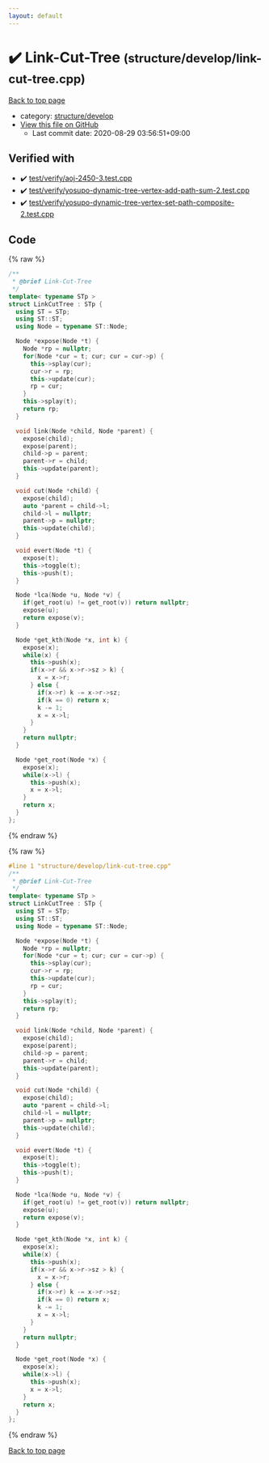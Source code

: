 ```yaml
---
layout: default
---
```


<!-- mathjax config similar to math.stackexchange -->
<script type="text/javascript" async
  src="https://cdnjs.cloudflare.com/ajax/libs/mathjax/2.7.5/MathJax.js?config=TeX-MML-AM_CHTML">
</script>
<script type="text/x-mathjax-config">
  MathJax.Hub.Config({
    TeX: { equationNumbers: { autoNumber: "AMS" }},
    tex2jax: {
      inlineMath: [ ['$','$'] ],
      processEscapes: true
    },
    "HTML-CSS": { matchFontHeight: false },
    displayAlign: "left",
    displayIndent: "2em"
  });
</script>

<script type="text/javascript" src="https://cdnjs.cloudflare.com/ajax/libs/jquery/3.4.1/jquery.min.js"></script>
<script src="https://cdn.jsdelivr.net/npm/jquery-balloon-js@1.1.2/jquery.balloon.min.js" integrity="sha256-ZEYs9VrgAeNuPvs15E39OsyOJaIkXEEt10fzxJ20+2I=" crossorigin="anonymous"></script>
<script type="text/javascript" src="../../../assets/js/copy-button.js"></script>
<link rel="stylesheet" href="../../../assets/css/copy-button.css" />


# :heavy_check_mark: Link-Cut-Tree <small>(structure/develop/link-cut-tree.cpp)</small>

<a href="../../../index.html">Back to top page</a>

* category: <a href="../../../index.html#b1cd1e8cabf258d1ad55a5bb477f1b01">structure/develop</a>
* <a href="{{ site.github.repository_url }}/blob/master/structure/develop/link-cut-tree.cpp">View this file on GitHub</a>
    - Last commit date: 2020-08-29 03:56:51+09:00




## Verified with

* :heavy_check_mark: <a href="../../../verify/test/verify/aoj-2450-3.test.cpp.html">test/verify/aoj-2450-3.test.cpp</a>
* :heavy_check_mark: <a href="../../../verify/test/verify/yosupo-dynamic-tree-vertex-add-path-sum-2.test.cpp.html">test/verify/yosupo-dynamic-tree-vertex-add-path-sum-2.test.cpp</a>
* :heavy_check_mark: <a href="../../../verify/test/verify/yosupo-dynamic-tree-vertex-set-path-composite-2.test.cpp.html">test/verify/yosupo-dynamic-tree-vertex-set-path-composite-2.test.cpp</a>


## Code

<a id="unbundled"></a>
{% raw %}
```cpp
/**
 * @brief Link-Cut-Tree
 */
template< typename STp >
struct LinkCutTree : STp {
  using ST = STp;
  using ST::ST;
  using Node = typename ST::Node;

  Node *expose(Node *t) {
    Node *rp = nullptr;
    for(Node *cur = t; cur; cur = cur->p) {
      this->splay(cur);
      cur->r = rp;
      this->update(cur);
      rp = cur;
    }
    this->splay(t);
    return rp;
  }

  void link(Node *child, Node *parent) {
    expose(child);
    expose(parent);
    child->p = parent;
    parent->r = child;
    this->update(parent);
  }

  void cut(Node *child) {
    expose(child);
    auto *parent = child->l;
    child->l = nullptr;
    parent->p = nullptr;
    this->update(child);
  }

  void evert(Node *t) {
    expose(t);
    this->toggle(t);
    this->push(t);
  }

  Node *lca(Node *u, Node *v) {
    if(get_root(u) != get_root(v)) return nullptr;
    expose(u);
    return expose(v);
  }

  Node *get_kth(Node *x, int k) {
    expose(x);
    while(x) {
      this->push(x);
      if(x->r && x->r->sz > k) {
        x = x->r;
      } else {
        if(x->r) k -= x->r->sz;
        if(k == 0) return x;
        k -= 1;
        x = x->l;
      }
    }
    return nullptr;
  }

  Node *get_root(Node *x) {
    expose(x);
    while(x->l) {
      this->push(x);
      x = x->l;
    }
    return x;
  }
};

```
{% endraw %}

<a id="bundled"></a>
{% raw %}
```cpp
#line 1 "structure/develop/link-cut-tree.cpp"
/**
 * @brief Link-Cut-Tree
 */
template< typename STp >
struct LinkCutTree : STp {
  using ST = STp;
  using ST::ST;
  using Node = typename ST::Node;

  Node *expose(Node *t) {
    Node *rp = nullptr;
    for(Node *cur = t; cur; cur = cur->p) {
      this->splay(cur);
      cur->r = rp;
      this->update(cur);
      rp = cur;
    }
    this->splay(t);
    return rp;
  }

  void link(Node *child, Node *parent) {
    expose(child);
    expose(parent);
    child->p = parent;
    parent->r = child;
    this->update(parent);
  }

  void cut(Node *child) {
    expose(child);
    auto *parent = child->l;
    child->l = nullptr;
    parent->p = nullptr;
    this->update(child);
  }

  void evert(Node *t) {
    expose(t);
    this->toggle(t);
    this->push(t);
  }

  Node *lca(Node *u, Node *v) {
    if(get_root(u) != get_root(v)) return nullptr;
    expose(u);
    return expose(v);
  }

  Node *get_kth(Node *x, int k) {
    expose(x);
    while(x) {
      this->push(x);
      if(x->r && x->r->sz > k) {
        x = x->r;
      } else {
        if(x->r) k -= x->r->sz;
        if(k == 0) return x;
        k -= 1;
        x = x->l;
      }
    }
    return nullptr;
  }

  Node *get_root(Node *x) {
    expose(x);
    while(x->l) {
      this->push(x);
      x = x->l;
    }
    return x;
  }
};

```
{% endraw %}

<a href="../../../index.html">Back to top page</a>

